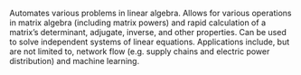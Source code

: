 Automates various problems in linear algebra.
Allows for various operations in matrix algebra (including matrix powers) and rapid calculation of a matrix’s determinant, adjugate, inverse, and other properties.
Can be used to solve independent systems of linear equations.
Applications include, but are not limited to, network flow (e.g. supply chains and electric power distribution) and machine learning.
